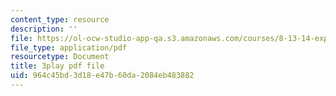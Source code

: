 ```yaml
---
content_type: resource
description: ''
file: https://ol-ocw-studio-app-qa.s3.amazonaws.com/courses/8-13-14-experimental-physics-i-ii-junior-lab-fall-2016-spring-2017/964c45bd3d18e47b60da2084eb483882_N-VHewPgPP8.pdf
file_type: application/pdf
resourcetype: Document
title: 3play pdf file
uid: 964c45bd-3d18-e47b-60da-2084eb483882
---
```

